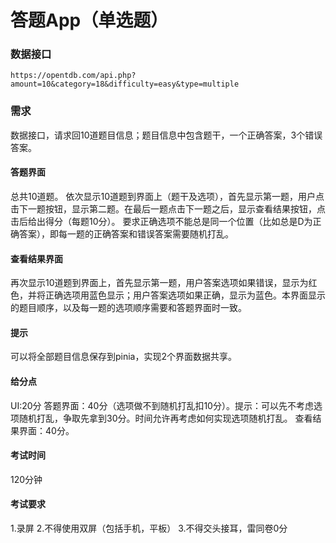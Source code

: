 # 答题App（单选题）

### 数据接口

```
https://opentdb.com/api.php?amount=10&category=18&difficulty=easy&type=multiple
```

### 需求
数据接口，请求回10道题目信息；题目信息中包含题干，一个正确答案，3个错误答案。
#### 答题界面
总共10道题。
依次显示10道题到界面上（题干及选项），首先显示第一题，用户点击下一题按钮，显示第二题。在最后一题点击下一题之后，显示查看结果按钮，点击后给出得分（每题10分）。
要求正确选项不能总是同一个位置（比如总是D为正确答案），即每一题的正确答案和错误答案需要随机打乱。
#### 查看结果界面
再次显示10道题到界面上，首先显示第一题，用户答案选项如果错误，显示为红色，并将正确选项用蓝色显示；用户答案选项如果正确，显示为蓝色。本界面显示的题目顺序，以及每一题的选项顺序需要和答题界面时一致。

#### 提示
可以将全部题目信息保存到pinia，实现2个界面数据共享。

#### 给分点
UI:20分
答题界面：40分（选项做不到随机打乱扣10分）。提示：可以先不考虑选项随机打乱，争取先拿到30分。时间允许再考虑如何实现选项随机打乱。
查看结果界面：40分。

#### 考试时间
120分钟
#### 考试要求
1.录屏
2.不得使用双屏（包括手机，平板）
3.不得交头接耳，雷同卷0分